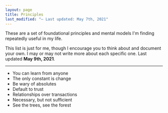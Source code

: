 ```yaml
---
layout: page
title: Principles
last_modified: "– Last updated: May 7th, 2021"
---
```


These are a set of foundational principles and mental models I'm finding repeatedly useful in my life.

This list is just for me, though I encourage you to think about and document your own. I may or may not write more about each specific one. Last updated **May 9th, 2021**.

---

* You can learn from anyone
* The only constant is change
* Be wary of absolutes
* Default to trust
* Relationships over transactions
* Necessary, but not sufficient
* See the trees, see the forest
